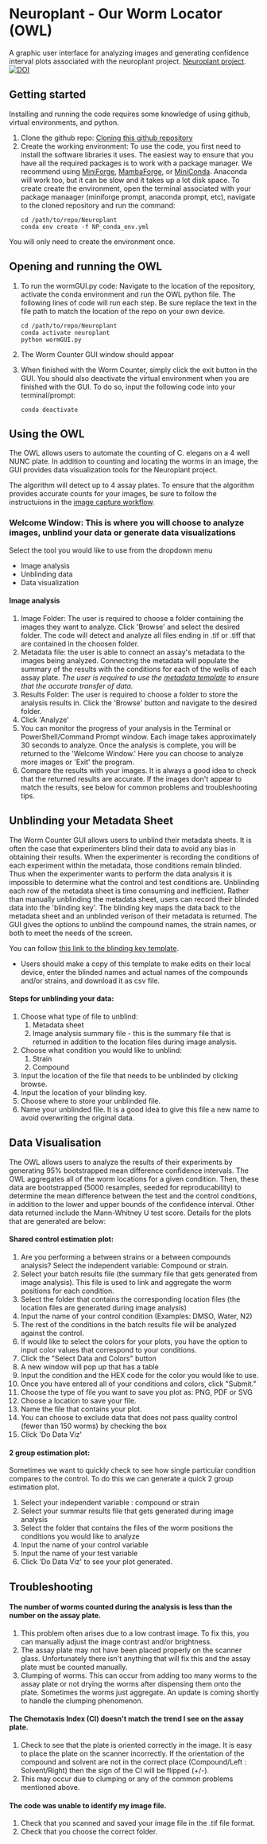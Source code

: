 # Neuroplant - Our Worm Locator (OWL)
A graphic user interface for analyzing images and generating confidence interval plots associated with the neuroplant project. [Neuroplant project](http://www.neuroplant.org/). 
[![DOI](https://zenodo.org/badge/203633591.svg)](https://zenodo.org/badge/latestdoi/203633591)

## Getting started
Installing and running the code requires some knowledge of using github, virtual environments, and python.

1. Clone the github repo:  [Cloning this github repository](https://help.github.com/en/articles/cloning-a-repository)
1. Create the working environment: To use the code, you first need to install the software libraries it uses. The easiest way to ensure that you have all the required packages is to work with a package manager. 
We recommend using [MiniForge]('https://github.com/conda-forge/miniforge'), [MambaForge]('https://mamba.readthedocs.io/en/latest/installation/mamba-installation.html'), or [MiniConda]('https://docs.conda.io/en/main/miniconda.html'). Anaconda will work too, but it can be slow and it takes up a lot disk space. To create create the environment, open the terminal associated with your package manaager (miniforge prompt, anaconda prompt, etc), navigate to the cloned repository and run the command:
   ```
   cd /path/to/repo/Neuroplant
   conda env create -f NP_conda_env.yml
   ```
You will only need to create the environment once.

## Opening and running the OWL

1. To run the wormGUI.py code: Navigate to the location of the repository, activate the conda environment and run the OWL python file. The following lines of code will run each step. Be sure replace the text in the file path to match the location of the repo on your own device.
   ```
   cd /path/to/repo/Neuroplant
   conda activate neuroplant
   python wormGUI.py
   ```
1. The Worm Counter GUI window should appear

1. When finished with the Worm Counter, simply click the exit button in the GUI. You should also deactivate the virtual environment when you are finished with the GUI. To do so, input the following code into your terminal/prompt:
	```
	conda deactivate
	```

## Using the OWL
The OWL allows users to automate the counting of C. elegans on a 4 well NUNC plate. In addition to counting and locating the worms in an image, the GUI provides data visualization tools for the Neuroplant project.

The algorithm will detect up to 4 assay plates. To ensure that the algorithm provides accurate counts for your images, be sure to follow the instructuions in the [image capture workflow](https://docs.google.com/document/d/1WqvyStj1oJBW2A7Xqlo0mq0W0xOidGS7VAgk4tvFv_Y/edit?usp=sharing). 


### Welcome Window: This is where you will choose to analyze images, unblind your data or generate data visualizations
Select the tool you would like to use from the dropdown menu
* Image analysis
* Unblinding data
* Data visualization


#### Image analysis

1. Image Folder: The user is required to choose a folder containing the images they want to analyze. Click 'Browse' and select the desired folder. The code will detect and analyze all files ending in .tif or .tiff that are contained in the choosen folder.
1. Metadata file: the user is able to connect an assay's metadata to the images being analyzed. Connecting the metadata will populate the summary of the results with the conditions for each of the wells of each assay plate. *The user is required to use the [metadata template](https://docs.google.com/spreadsheets/d/1u8PN5a5s7SFurxspXNJSq5FKKNKTdzFmCgwjjsEf4XE/edit?usp=sharing) to ensure that the accurate transfer of data.*
1. Results Folder: The user is required to choose a folder to store the analysis results in. Click the 'Browse' button and navigate to the desired folder.
1. Click 'Analyze'
1. You can monitor the progress of your analysis in the Terminal or PowerShell/Command Prompt window. Each image takes approximately 30 seconds to analyze. Once the analysis is complete, you will be returned to the 'Welcome Window.' Here you can choose to analyze more images or 'Exit' the program. 
1. Compare the results with your images. It is always a good idea to check that the returned results are accurate. If the images don't appear to match the results, see below for common problems and troubleshooting tips.



## Unblinding your Metadata Sheet
The Worm Counter GUI allows users to unblind their metadata sheets. It is often the case that experimenters blind their data to avoid any bias in obtaining their results. When the experimenter is recording the conditions of each experiment within the metadata, those conditions remain blinded. Thus when the experimenter wants to perform the data analysis it is impossible to determine what the control and test conditions are. Unblinding each row of the metadata sheet is time consuming and inefficient. Rather than manually unblinding the metadata sheet, users can record their blinded data into the 'blinding key'. The blinding key maps the data back to the metadata sheet and an unblinded verison of their metadata is returned. The GUI gives the options to unblind the compound names, the strain names, or both to meet the needs of the screen. 

You can follow [this link to the blinding key template](https://docs.google.com/spreadsheets/d/1XUiqgqrw89kvR9hmZIWSK4jBfCoYfG0F9WB4e3YIkN0/edit?usp=sharing). 
- Users should make a copy of this template to make edits on their local device, enter the blinded names and actual names of the compounds and/or strains, and download it as csv file.

#### Steps for unblinding your data:
1. Choose what type of file to unblind:
    1. Metadata sheet
    1. Image analysis summary file - this is the summary file that is returned in addition to the location files during image analysis. 
1. Choose what condition you would like to unblind:
    1. Strain
    1. Compound
1. Input the location of the file that needs to be unblinded by clicking browse.
1. Input the location of your blinding key.
1. Choose where to store your unblinded file.
1. Name your unblinded file. It is a good idea to give this file a new name to avoid overwriting the original data. 

## Data Visualisation

The OWL allows users to analyze the results of their experiments by generating 95% bootstrapped mean difference confidence intervals. The OWL aggregates all of the worm locations for a given condition. Then, these data are bootstrapped (5000 resamples, seeded for reproducability) to determine the mean difference between the test and the control conditions, in addition to the lower and upper bounds of the confidence interval. Other data returned include the Mann-Whitney U test score. Details for the plots that are generated are below:

#### Shared control estimation plot:

1. Are you performing a between strains or a between compounds analysis? Select the independent variable: Compound or strain. 
1. Select your batch results file (the summary file that gets generated from image analysis). This file is used to link and aggregate the worm positions for each condition.
1. Select the folder that contains the corresponding location files (the location files are generated during image analysis)
1. Input the name of your control condition (Examples: DMSO, Water, N2)
  1. The rest of the conditions in the batch results file will be analyzed against the control.
1. If would like to select the colors for your plots, you have the option to input color values that correspond to your conditions.
  1. Click the "Select Data and Colors" button
  1. A new window will pop up that has a table
  1. Input the condition and the HEX code for the color you would like to use.
  1. Once you have entered all of your conditions and colors, click "Submit." 
1. Choose the type of file you want to save you plot as: PNG, PDF or SVG
1. Choose a location to save your file.
1. Name the file that contains your plot.
1. You can choose to exclude data that does not pass quality control (fewer than 150 worms) by checking the box
1. Click 'Do Data Viz' 
    
#### 2 group estimation plot:
<p> Sometimes we want to quickly check to see how single particular condition compares to the control. To do this we can generate a quick 2 group estimation plot.</p>

1. Select your independent variable : compound or strain
1. Select your summar results file that gets generated during image analysis
1. Select the folder that contains the files of the worm positions the conditions you would like to analyze
1. Input the name of your control variable 
1. Input the name of your test variable 
1. Click 'Do Data Viz' to see your plot generated.
    

## Troubleshooting

#### The number of worms counted during the analysis is less than the number on the assay plate.
1. This problem often arises due to a low contrast image. To fix this, you can manually adjust the image contrast and/or brightness.
1. The assay plate may not have been placed properly on the scanner glass. Unfortunately there isn't anything that will fix this and the assay plate must be counted manually.
1. Clumping of worms. This can occur from adding too many worms to the assay plate or not drying the worms after dispensing them onto the plate. Sometimes the worms just aggregate. An update is coming shortly to handle the clumping phenomenon.

#### The Chemotaxis Index (CI) doesn't match the trend I see on the assay plate.
1. Check to see that the plate is oriented correctly in the image. It is easy to place the plate on the scanner incorrectly. If the orientation of the compound and solvent are not in the correct place (Compound/Left : Solvent/Right) then the sign of the CI will be flipped (+/-).
1. This may occur due to clumping or any of the common problems mentioned above.

#### The code was unable to identify my image file.
1. Check that you scanned and saved your image file in the .tif file format.
1. Check that you choose the correct folder.

 

